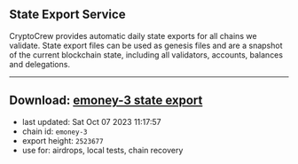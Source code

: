 ## State Export Service
CryptoCrew provides automatic daily state exports for all chains we validate. State export files can be used as genesis files and are a snapshot of the current blockchain state, including all validators, accounts, balances and delegations.

---
**Download: [emoney-3 state export](https://dl.ccvalidators.com/SERVICE/emoney/emoney-3_export_2523677.json)**
---

- last updated: Sat Oct 07 2023 11:17:57
- chain id: `emoney-3`
- export height: `2523677`
- use for: airdrops, local tests, chain recovery
